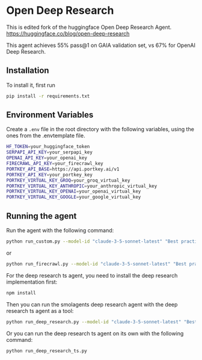 # Open Deep Research

This is edited fork of the huggingface Open Deep Research Agent. https://huggingface.co/blog/open-deep-research 

This agent achieves 55% pass@1 on GAIA validation set, vs 67% for OpenAI Deep Research.

## Installation

To install it, first run
```bash
pip install -r requirements.txt
```

## Environment Variables

Create a `.env` file in the root directory with the following variables, using the ones from the .envtemplate file.
```bash
HF_TOKEN=your_huggingface_token
SERPAPI_API_KEY=your_serpapi_key
OPENAI_API_KEY=your_openai_key
FIRECRAWL_API_KEY=your_firecrawl_key
PORTKEY_API_BASE=https://api.portkey.ai/v1
PORTKEY_API_KEY=your_portkey_key
PORTKEY_VIRTUAL_KEY_GROQ=your_groq_virtual_key
PORTKEY_VIRTUAL_KEY_ANTHROPIC=your_anthropic_virtual_key
PORTKEY_VIRTUAL_KEY_OPENAI=your_openai_virtual_key
PORTKEY_VIRTUAL_KEY_GOOGLE=your_google_virtual_key
```

## Running the agent

Run the agent with the following command:
```bash
python run_custom.py --model-id "claude-3-5-sonnet-latest" "Best practices to build AI agents"
```
or
```bash
python run_firecrawl.py --model-id "claude-3-5-sonnet-latest" "Best practices to build AI agents"
```

For the deep research ts agent, you need to install the deep research implementation first:
```bash
npm install
```

Then you can run the smolagents deep research agent with the deep research ts agent as a tool:
```bash
python run_deep_research.py --model-id "claude-3-5-sonnet-latest" "Best practices to build AI agents"
```

Or you can run the deep research ts agent on its own with the following command:
```bash
python run_deep_research_ts.py
```